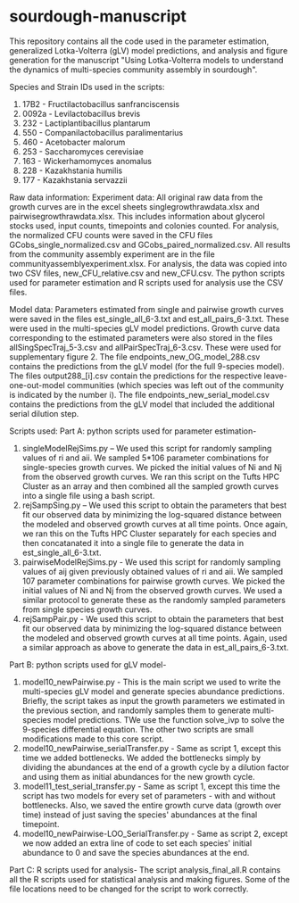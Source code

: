# sourdough-manuscript
This repository contains all the code used in the parameter estimation, generalized Lotka-Volterra (gLV) model predictions, and analysis and figure generation for the manuscript "Using Lotka-Volterra models to understand the dynamics of multi-species community assembly in sourdough". 

Species and Strain IDs used in the scripts:
1.	17B2 - Fructilactobacillus sanfranciscensis
2.	0092a - Levilactobacillus brevis
3.	232 - Lactiplantibacillus plantarum
4.	550 - Companilactobacillus paralimentarius
5.	460 - Acetobacter malorum
6.	253 - Saccharomyces cerevisiae
7.	163 - Wickerhamomyces anomalus
8.	228 - Kazakhstania humilis
9.	177 - Kazakhstania servazzii

Raw data information:
Experiment data: All original raw data from the growth curves are in the excel sheets singlegrowthrawdata.xlsx and pairwisegrowthrawdata.xlsx. This includes information about glycerol stocks used, input counts, timepoints and colonies counted. For analysis, the normalized CFU counts were saved in the CFU files GCobs_single_normalized.csv and GCobs_paired_normalized.csv. All results from the community assembly experiment are in the file communityassemblyexperiment.xlsx. For analysis, the data was copied into two CSV files, new_CFU_relative.csv and new_CFU.csv. The python scripts used for parameter estimation and R scripts used for analysis use the CSV files.

Model data: Parameters estimated from single and pairwise growth curves were saved in the files est_single_all_6-3.txt and est_all_pairs_6-3.txt. These were used in the multi-species gLV model predictions.
Growth curve data corresponding to the estimated parameters were also stored in the files allSingSpecTraj_5-3.csv and allPairSpecTraj_6-3.csv. These were used for supplementary figure 2. The file endpoints_new_OG_model_288.csv contains the predictions from the gLV model (for the full 9-species model). The files output288_[i].csv contain the predictions for the respective leave-one-out-model communities (which species was left out of the community is indicated by the number i). The file endpoints_new_serial_model.csv contains the predictions from the gLV model that included the additional serial dilution step.

Scripts used:
Part A: python scripts used for parameter estimation-
1.	singleModelRejSims.py – We used this script for randomly sampling values of ri and aii. We sampled 5*106 parameter combinations for single-species growth curves. We picked the initial values of Ni and Nj from the observed growth curves. We ran this script on the Tufts HPC Cluster as an array and then combined all the sampled growth curves into a single file using a bash script.
2.	rejSampSing.py – We used this script to obtain the parameters that best fit our observed data by minimizing the log-squared distance between the modeled and observed growth curves at all time points. Once again, we ran this on the Tufts HPC Cluster separately for each species and then concatanated it into a single file to generate the data in est_single_all_6-3.txt. 
3.	pairwiseModelRejSims.py - We used this script for randomly sampling values of aij given previously obtained values of ri and aii. We sampled 107 parameter combinations for pairwise growth curves. We picked the initial values of Ni and Nj from the observed growth curves. We used a similar protocol to generate these as the randomly sampled parameters from single species growth curves.
4.	rejSampPair.py - We used this script to obtain the parameters that best fit our observed data by minimizing the log-squared distance between the modeled and observed growth curves at all time points. Again, used a similar approach as above to generate the data in est_all_pairs_6-3.txt.

Part B: python scripts used for gLV model-
1. model10_newPairwise.py - This is the main script we used to write the multi-species gLV model and generate species abundance predictions. Briefly, the script takes as input the growth parameters we estimated in the previous section, and randomly samples them to generate multi-species model predictions. TWe use the function solve_ivp to solve the 9-species differential equation. The other two scripts are small modifications made to this core script.
2. model10_newPairwise_serialTransfer.py - Same as script 1, except this time we added bottlenecks. We added the bottlenecks simply by dividing the abundances at the end of a growth cycle by a dilution factor and using them as initial abundances for the new growth cycle.
3. model11_test_serial_transfer.py - Same as script 1, except this time the script has two models for every set of parameters - with and without bottlenecks. Also, we saved the entire growth curve data (growth over time) instead of just saving the species' abundances at the final timepoint.
4. model10_newPairwise-LOO_SerialTransfer.py - Same as script 2, except we now added an extra line of code to set each species' initial abundance to 0 and save the species abundances at the end.

Part C: R scripts used for analysis-
The script analysis_final_all.R contains all the R scripts used for statistical analysis and making figures. Some of the file locations need to be changed for the script to work correctly.



